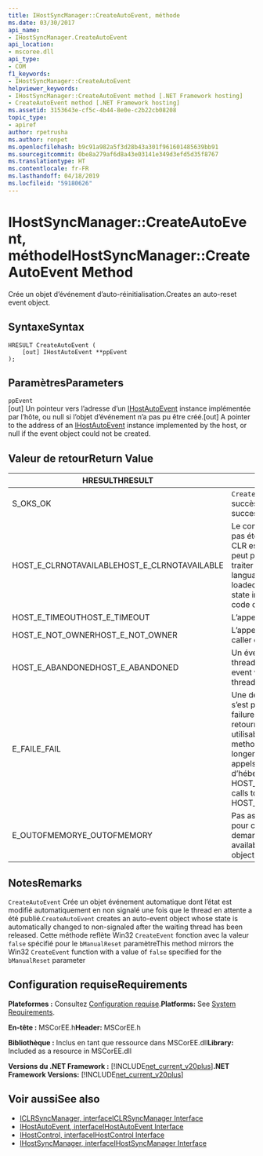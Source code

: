 ```yaml
---
title: IHostSyncManager::CreateAutoEvent, méthode
ms.date: 03/30/2017
api_name:
- IHostSyncManager.CreateAutoEvent
api_location:
- mscoree.dll
api_type:
- COM
f1_keywords:
- IHostSyncManager::CreateAutoEvent
helpviewer_keywords:
- IHostSyncManager::CreateAutoEvent method [.NET Framework hosting]
- CreateAutoEvent method [.NET Framework hosting]
ms.assetid: 3153643e-cf5c-4b44-8e0e-c2b22cb08208
topic_type:
- apiref
author: rpetrusha
ms.author: ronpet
ms.openlocfilehash: b9c91a982a5f3d28b43a301f961601485639bb91
ms.sourcegitcommit: 0be8a279af6d8a43e03141e349d3efd5d35f8767
ms.translationtype: HT
ms.contentlocale: fr-FR
ms.lasthandoff: 04/18/2019
ms.locfileid: "59180626"
---
```

# <a name="ihostsyncmanagercreateautoevent-method"></a><span data-ttu-id="2b22d-102">IHostSyncManager::CreateAutoEvent, méthode</span><span class="sxs-lookup"><span data-stu-id="2b22d-102">IHostSyncManager::CreateAutoEvent Method</span></span>
<span data-ttu-id="2b22d-103">Crée un objet d’événement d’auto-réinitialisation.</span><span class="sxs-lookup"><span data-stu-id="2b22d-103">Creates an auto-reset event object.</span></span>  
  
## <a name="syntax"></a><span data-ttu-id="2b22d-104">Syntaxe</span><span class="sxs-lookup"><span data-stu-id="2b22d-104">Syntax</span></span>  
  
```  
HRESULT CreateAutoEvent (  
    [out] IHostAutoEvent **ppEvent  
);  
```  
  
## <a name="parameters"></a><span data-ttu-id="2b22d-105">Paramètres</span><span class="sxs-lookup"><span data-stu-id="2b22d-105">Parameters</span></span>  
 `ppEvent`  
 <span data-ttu-id="2b22d-106">[out] Un pointeur vers l’adresse d’un [IHostAutoEvent](../../../../docs/framework/unmanaged-api/hosting/ihostautoevent-interface.md) instance implémentée par l’hôte, ou null si l’objet d’événement n’a pas pu être créé.</span><span class="sxs-lookup"><span data-stu-id="2b22d-106">[out] A pointer to the address of an [IHostAutoEvent](../../../../docs/framework/unmanaged-api/hosting/ihostautoevent-interface.md) instance implemented by the host, or null if the event object could not be created.</span></span>  
  
## <a name="return-value"></a><span data-ttu-id="2b22d-107">Valeur de retour</span><span class="sxs-lookup"><span data-stu-id="2b22d-107">Return Value</span></span>  
  
|<span data-ttu-id="2b22d-108">HRESULT</span><span class="sxs-lookup"><span data-stu-id="2b22d-108">HRESULT</span></span>|<span data-ttu-id="2b22d-109">Description</span><span class="sxs-lookup"><span data-stu-id="2b22d-109">Description</span></span>|  
|-------------|-----------------|  
|<span data-ttu-id="2b22d-110">S_OK</span><span class="sxs-lookup"><span data-stu-id="2b22d-110">S_OK</span></span>|<span data-ttu-id="2b22d-111">`CreateAutoEvent` retourné avec succès.</span><span class="sxs-lookup"><span data-stu-id="2b22d-111">`CreateAutoEvent` returned successfully.</span></span>|  
|<span data-ttu-id="2b22d-112">HOST_E_CLRNOTAVAILABLE</span><span class="sxs-lookup"><span data-stu-id="2b22d-112">HOST_E_CLRNOTAVAILABLE</span></span>|<span data-ttu-id="2b22d-113">Le common language runtime (CLR) n’a pas été chargé dans un processus ou le CLR est dans un état dans lequel il ne peut pas exécuter le code managé ou traiter l’appel avec succès.</span><span class="sxs-lookup"><span data-stu-id="2b22d-113">The common language runtime (CLR) has not been loaded into a process, or the CLR is in a state in which it cannot run managed code or process the call successfully.</span></span>|  
|<span data-ttu-id="2b22d-114">HOST_E_TIMEOUT</span><span class="sxs-lookup"><span data-stu-id="2b22d-114">HOST_E_TIMEOUT</span></span>|<span data-ttu-id="2b22d-115">L’appel a expiré.</span><span class="sxs-lookup"><span data-stu-id="2b22d-115">The call timed out.</span></span>|  
|<span data-ttu-id="2b22d-116">HOST_E_NOT_OWNER</span><span class="sxs-lookup"><span data-stu-id="2b22d-116">HOST_E_NOT_OWNER</span></span>|<span data-ttu-id="2b22d-117">L’appelant ne possède pas le verrou.</span><span class="sxs-lookup"><span data-stu-id="2b22d-117">The caller does not own the lock.</span></span>|  
|<span data-ttu-id="2b22d-118">HOST_E_ABANDONED</span><span class="sxs-lookup"><span data-stu-id="2b22d-118">HOST_E_ABANDONED</span></span>|<span data-ttu-id="2b22d-119">Un événement a été annulé alors qu’un thread bloqué ou Fibre l’attendait.</span><span class="sxs-lookup"><span data-stu-id="2b22d-119">An event was canceled while a blocked thread or fiber was waiting on it.</span></span>|  
|<span data-ttu-id="2b22d-120">E_FAIL</span><span class="sxs-lookup"><span data-stu-id="2b22d-120">E_FAIL</span></span>|<span data-ttu-id="2b22d-121">Une défaillance catastrophique inconnue s’est produite.</span><span class="sxs-lookup"><span data-stu-id="2b22d-121">An unknown catastrophic failure occurred.</span></span> <span data-ttu-id="2b22d-122">Lorsqu’une méthode retourne E_FAIL, le CLR n’est plus utilisable au sein du processus.</span><span class="sxs-lookup"><span data-stu-id="2b22d-122">When a method returns E_FAIL, the CLR is no longer usable within the process.</span></span> <span data-ttu-id="2b22d-123">Les appels suivants aux méthodes d’hébergement retournent HOST_E_CLRNOTAVAILABLE.</span><span class="sxs-lookup"><span data-stu-id="2b22d-123">Subsequent calls to hosting methods return HOST_E_CLRNOTAVAILABLE.</span></span>|  
|<span data-ttu-id="2b22d-124">E_OUTOFMEMORY</span><span class="sxs-lookup"><span data-stu-id="2b22d-124">E_OUTOFMEMORY</span></span>|<span data-ttu-id="2b22d-125">Pas assez de mémoire n’était disponible pour créer l’objet événement demandé.</span><span class="sxs-lookup"><span data-stu-id="2b22d-125">Not enough memory was available to create the requested event object.</span></span>|  
  
## <a name="remarks"></a><span data-ttu-id="2b22d-126">Notes</span><span class="sxs-lookup"><span data-stu-id="2b22d-126">Remarks</span></span>  
 <span data-ttu-id="2b22d-127">`CreateAutoEvent` Crée un objet événement automatique dont l’état est modifié automatiquement en non signalé une fois que le thread en attente a été publié.</span><span class="sxs-lookup"><span data-stu-id="2b22d-127">`CreateAutoEvent` creates an auto-event object whose state is automatically changed to non-signaled after the waiting thread has been released.</span></span> <span data-ttu-id="2b22d-128">Cette méthode reflète Win32 `CreateEvent` fonction avec la valeur `false` spécifié pour le `bManualReset` paramètre</span><span class="sxs-lookup"><span data-stu-id="2b22d-128">This method mirrors the Win32 `CreateEvent` function with a value of `false` specified for the `bManualReset` parameter</span></span>  
  
## <a name="requirements"></a><span data-ttu-id="2b22d-129">Configuration requise</span><span class="sxs-lookup"><span data-stu-id="2b22d-129">Requirements</span></span>  
 <span data-ttu-id="2b22d-130">**Plateformes :** Consultez [Configuration requise](../../../../docs/framework/get-started/system-requirements.md).</span><span class="sxs-lookup"><span data-stu-id="2b22d-130">**Platforms:** See [System Requirements](../../../../docs/framework/get-started/system-requirements.md).</span></span>  
  
 <span data-ttu-id="2b22d-131">**En-tête :** MSCorEE.h</span><span class="sxs-lookup"><span data-stu-id="2b22d-131">**Header:** MSCorEE.h</span></span>  
  
 <span data-ttu-id="2b22d-132">**Bibliothèque :** Inclus en tant que ressource dans MSCorEE.dll</span><span class="sxs-lookup"><span data-stu-id="2b22d-132">**Library:** Included as a resource in MSCorEE.dll</span></span>  
  
 <span data-ttu-id="2b22d-133">**Versions du .NET Framework :** [!INCLUDE[net_current_v20plus](../../../../includes/net-current-v20plus-md.md)]</span><span class="sxs-lookup"><span data-stu-id="2b22d-133">**.NET Framework Versions:** [!INCLUDE[net_current_v20plus](../../../../includes/net-current-v20plus-md.md)]</span></span>  
  
## <a name="see-also"></a><span data-ttu-id="2b22d-134">Voir aussi</span><span class="sxs-lookup"><span data-stu-id="2b22d-134">See also</span></span>

- [<span data-ttu-id="2b22d-135">ICLRSyncManager, interface</span><span class="sxs-lookup"><span data-stu-id="2b22d-135">ICLRSyncManager Interface</span></span>](../../../../docs/framework/unmanaged-api/hosting/iclrsyncmanager-interface.md)
- [<span data-ttu-id="2b22d-136">IHostAutoEvent, interface</span><span class="sxs-lookup"><span data-stu-id="2b22d-136">IHostAutoEvent Interface</span></span>](../../../../docs/framework/unmanaged-api/hosting/ihostautoevent-interface.md)
- [<span data-ttu-id="2b22d-137">IHostControl, interface</span><span class="sxs-lookup"><span data-stu-id="2b22d-137">IHostControl Interface</span></span>](../../../../docs/framework/unmanaged-api/hosting/ihostcontrol-interface.md)
- [<span data-ttu-id="2b22d-138">IHostSyncManager, interface</span><span class="sxs-lookup"><span data-stu-id="2b22d-138">IHostSyncManager Interface</span></span>](../../../../docs/framework/unmanaged-api/hosting/ihostsyncmanager-interface.md)
